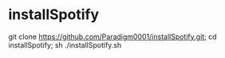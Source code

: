 # installSpotify

git clone https://github.com/Paradigm0001/installSpotify.git; cd installSpotify; sh ./installSpotify.sh

